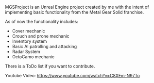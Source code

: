 MGSProject is an Unreal Engine project created by me with the intent of implementing
basic functionality from the Metal Gear Solid franchise.

As of now the functionality includes:
  - Cover mechanic
  - Crouch and prone mechanic
  - Inventory system
  - Basic AI patrolling and attacking
  - Radar System
  - OctoCamo mechanic
 
There is a ToDo list if you want to contribute.

Youtube Video: https://www.youtube.com/watch?v=C8XEm-N97To
